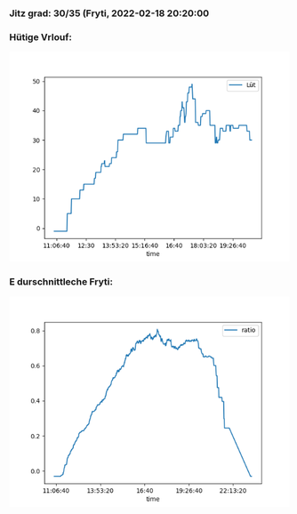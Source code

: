 ### Jitz grad: 30/35 (Fryti, 2022-02-18 20:20:00

### Hütige Vrlouf:
![Graph](Today.png)

### E durschnittleche Fryti:
![Graph](Fryti.png)